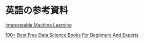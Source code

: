 # 英語の参考資料

[](https://edu.anarcho-copy.org/Programming%20Languages/Python/BigBookSmallPythonProjects.pdf)

[Interpretable Machine Learning](https://hacarus.github.io/interpretable-ml-book-ja/)

[100+ Best Free Data Science Books For Beginners And Experts](https://www.theinsaneapp.com/2020/12/free-data-science-books-pdf.html)

[](https://hastie.su.domains/Papers/ESLII.pdf)